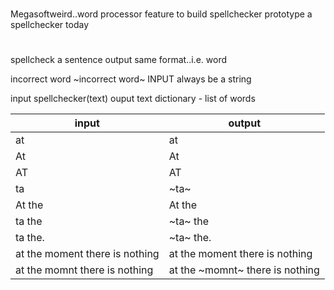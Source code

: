 #

Megasoftweird..word processor
feature to build
spellchecker
prototype a spellchecker today

#

spellcheck a sentence
output same format..i.e. word

incorrect word ~incorrect word~
INPUT always be a string

input spellchecker(text)
ouput text
dictionary - list of words

| input                          | output                          |
| ------------------------------ | ------------------------------- |
| at                             | at                              |
| At                             | At                              |
| AT                             | AT                              |
| ta                             | ~ta~                            |
| At the                         | At the                          |
| ta the                         | ~ta~ the                        |
| ta the.                        | ~ta~ the.                       |
| at the moment there is nothing | at the moment there is nothing  |
| at the momnt there is nothing  | at the ~momnt~ there is nothing |
